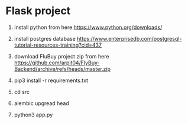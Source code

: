 # Flask project
1) install python from here https://www.python.org/downloads/
2) install postgres database https://www.enterprisedb.com/postgresql-tutorial-resources-training?cid=437
3) download FluBuy project zip from here https://github.com/arpit04/FlyBuy-Backend/archive/refs/heads/master.zip


1) pip3 install -r requirements.txt
2) cd src
3) alembic upgread head
4) python3 app.py